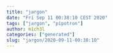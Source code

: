 ```yaml
---
title: "jargon"
date: "Fri Sep 11 00:38:10 CEST 2020"
tags: ["jargon", "pipotron"]
author: m1ch3l
categories: ["generated"]
slug: "jargon/2020-09-11-00:38:10"
---
```



